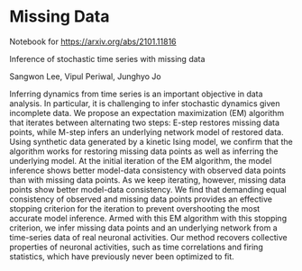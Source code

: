 # Missing Data
Notebook for https://arxiv.org/abs/2101.11816

Inference of stochastic time series with missing data

Sangwon Lee, Vipul Periwal, Junghyo Jo

Inferring dynamics from time series is an important objective in data analysis. In particular, it is challenging to infer stochastic dynamics given incomplete data. We propose an expectation maximization (EM) algorithm that iterates between alternating two steps: E-step restores missing data points, while M-step infers an underlying network model of restored data. Using synthetic data generated by a kinetic Ising model, we confirm that the algorithm works for restoring missing data points as well as inferring the underlying model. At the initial iteration of the EM algorithm, the model inference shows better model-data consistency with observed data points than with missing data points. As we keep iterating, however, missing data points show better model-data consistency. We find that demanding equal consistency of observed and missing data points provides an effective stopping criterion for the iteration to prevent overshooting the most accurate model inference. Armed with this EM algorithm with this stopping criterion, we infer missing data points and an underlying network from a time-series data of real neuronal activities. Our method recovers collective properties of neuronal activities, such as time correlations and firing statistics, which have previously never been optimized to fit.

